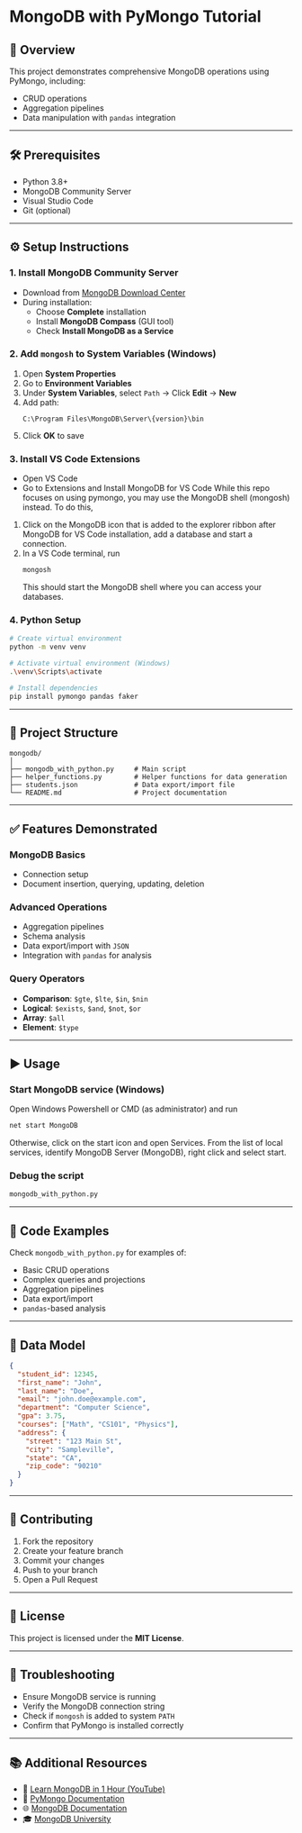 # MongoDB with PyMongo Tutorial

## 📘 Overview

This project demonstrates comprehensive MongoDB operations using PyMongo, including:

- CRUD operations  
- Aggregation pipelines  
- Data manipulation with `pandas` integration  

---

## 🛠 Prerequisites

- Python 3.8+
- MongoDB Community Server
- Visual Studio Code
- Git (optional)

---

## ⚙️ Setup Instructions

### 1. Install MongoDB Community Server

- Download from [MongoDB Download Center](https://www.mongodb.com/try/download/community)
- During installation:
  - Choose **Complete** installation
  - Install **MongoDB Compass** (GUI tool)
  - Check **Install MongoDB as a Service**

### 2. Add `mongosh` to System Variables (Windows)

1. Open **System Properties**
2. Go to **Environment Variables**
3. Under **System Variables**, select `Path` → Click **Edit** → **New**
4. Add path:  
   ```
   C:\Program Files\MongoDB\Server\{version}\bin
   ```
5. Click **OK** to save

### 3. Install VS Code Extensions

- Open VS Code
- Go to Extensions and Install MongoDB for VS Code
While this repo focuses on using pymongo, you may use the MongoDB shell (mongosh) instead. To do this,
1. Click on the MongoDB icon that is added to the explorer ribbon after MongoDB for VS Code installation, add a database and start a connection.
2. In a VS Code terminal, run
   ```bash
   mongosh
   ```
   This should start the MongoDB shell where you can access your databases.

### 4. Python Setup

```bash
# Create virtual environment
python -m venv venv

# Activate virtual environment (Windows)
.\venv\Scripts\activate

# Install dependencies
pip install pymongo pandas faker
```

---

## 📁 Project Structure

```
mongodb/
│
├── mongodb_with_python.py     # Main script
├── helper_functions.py        # Helper functions for data generation
├── students.json              # Data export/import file
└── README.md                  # Project documentation
```

---

## ✅ Features Demonstrated

### MongoDB Basics
- Connection setup
- Document insertion, querying, updating, deletion

### Advanced Operations
- Aggregation pipelines
- Schema analysis
- Data export/import with `JSON`
- Integration with `pandas` for analysis

### Query Operators
- **Comparison**: `$gte`, `$lte`, `$in`, `$nin`
- **Logical**: `$exists`, `$and`, `$not`, `$or`
- **Array**: `$all`
- **Element**: `$type`

---

## ▶️ Usage

### Start MongoDB service (Windows)
Open Windows Powershell or CMD (as administrator) and run
```bash
net start MongoDB
```
Otherwise, click on the start icon and open Services. From the list of local services, identify MongoDB Server (MongoDB), right click and select start.

### Debug the script

```bash
mongodb_with_python.py
```

---

## 🧪 Code Examples

Check `mongodb_with_python.py` for examples of:

- Basic CRUD operations
- Complex queries and projections
- Aggregation pipelines
- Data export/import
- `pandas`-based analysis

---

## 🧬 Data Model

```json
{
  "student_id": 12345,
  "first_name": "John",
  "last_name": "Doe",
  "email": "john.doe@example.com",
  "department": "Computer Science",
  "gpa": 3.75,
  "courses": ["Math", "CS101", "Physics"],
  "address": {
    "street": "123 Main St",
    "city": "Sampleville",
    "state": "CA",
    "zip_code": "90210"
  }
}
```

---

## 🤝 Contributing

1. Fork the repository  
2. Create your feature branch  
3. Commit your changes  
4. Push to your branch  
5. Open a Pull Request

---

## 📄 License

This project is licensed under the **MIT License**.

---

## 🧯 Troubleshooting

- Ensure MongoDB service is running
- Verify the MongoDB connection string
- Check if `mongosh` is added to system `PATH`
- Confirm that PyMongo is installed correctly

---

## 📚 Additional Resources

- 🎥 [Learn MongoDB in 1 Hour (YouTube)](https://www.youtube.com/watch?v=c2M-rlkkT5o)  
- 📘 [PyMongo Documentation](https://pymongo.readthedocs.io/)  
- 🌐 [MongoDB Documentation](https://www.mongodb.com/docs/)  
- 🎓 [MongoDB University](https://university.mongodb.com/)
